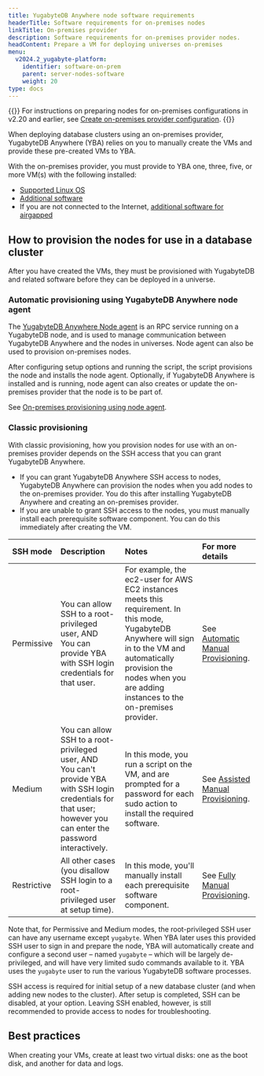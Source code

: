 ```yaml
---
title: YugabyteDB Anywhere node software requirements
headerTitle: Software requirements for on-premises nodes
linkTitle: On-premises provider
description: Software requirements for on-premises provider nodes.
headContent: Prepare a VM for deploying universes on-premises
menu:
  v2024.2_yugabyte-platform:
    identifier: software-on-prem
    parent: server-nodes-software
    weight: 20
type: docs
---
```


{{<tip title="v2.20 and earlier">}}
For instructions on preparing nodes for on-premises configurations in v2.20 and earlier, see [Create on-premises provider configuration](/v2.20/yugabyte-platform/configure-yugabyte-platform/set-up-cloud-provider/on-premises/).
{{</tip>}}

When deploying database clusters using an on-premises provider, YugabyteDB Anywhere (YBA) relies on you to manually create the VMs and provide these pre-created VMs to YBA.

With the on-premises provider, you must provide to YBA one, three, five, or more VM(s) with the following installed:

- [Supported Linux OS](../#linux-os)
- [Additional software](../#additional-software)
- If you are not connected to the Internet, [additional software for airgapped](../#additional-software-for-airgapped-deployment)

## How to provision the nodes for use in a database cluster

After you have created the VMs, they must be provisioned with YugabyteDB and related software before they can be deployed in a universe.

### Automatic provisioning using YugabyteDB Anywhere node agent

The [YugabyteDB Anywhere Node agent](/preview/faq/yugabyte-platform/#what-is-a-node-agent) is an RPC service running on a YugabyteDB node, and is used to manage communication between YugabyteDB Anywhere and the nodes in universes. Node agent can also be used to provision on-premises nodes.

After configuring setup options and running the script, the script provisions the node and installs the node agent. Optionally, if YugabyteDB Anywhere is installed and is running, node agent can also creates or update the on-premises provider that the node is to be part of.

See [On-premises provisioning using node agent](../software-on-prem-na/).

### Classic provisioning

With classic provisioning, how you provision nodes for use with an on-premises provider depends on the SSH access that you can grant YugabyteDB Anywhere.

- If you can grant YugabyteDB Anywhere SSH access to nodes, YugabyteDB Anywhere can provision the nodes when you add nodes to the on-premises provider. You do this after installing YugabyteDB Anywhere and creating an on-premises provider.
- If you are unable to grant SSH access to the nodes, you must manually install each prerequisite software component. You can do this immediately after creating the VM.

| SSH mode | Description | Notes | For more details |
| :--- | :--- | :--- | :--- |
| Permissive | You can allow SSH to a root-privileged user, AND<br>You can provide YBA with SSH login credentials for that user. | For example, the ec2-user for AWS EC2 instances meets this requirement. In this mode, YugabyteDB Anywhere will sign in to the VM and automatically provision the nodes when you are adding instances to the on-premises provider. | See [Automatic Manual Provisioning](../software-on-prem-auto/). |
| Medium | You can allow SSH to a root-privileged user, AND<br>You can't provide YBA with SSH login credentials for that user; however you can enter the password interactively. | In this mode, you run a script on the VM, and are prompted for a password for each sudo action to install the required software. | See [Assisted Manual Provisioning](../software-on-prem-assist/). |
| Restrictive | All other cases (you disallow SSH login to a root-privileged user at setup time). | In this mode, you'll manually install each prerequisite software component. | See [Fully Manual Provisioning](../software-on-prem-manual/). |

Note that, for Permissive and Medium modes, the root-privileged SSH user can have any username except `yugabyte`. When YBA later uses this provided SSH user to sign in and prepare the node, YBA will automatically create and configure a second user – named `yugabyte` – which will be largely de-privileged, and will have very limited sudo commands available to it. YBA uses the `yugabyte` user to run the various YugabyteDB software processes.

SSH access is required for initial setup of a new database cluster (and when adding new nodes to the cluster). After setup is completed, SSH can be disabled, at your option. Leaving SSH enabled, however, is still recommended to provide access to nodes for troubleshooting.

## Best practices

When creating your VMs, create at least two virtual disks: one as the boot disk, and another for data and logs.
